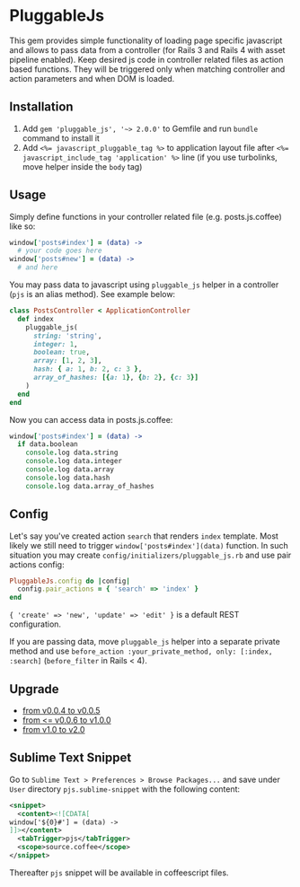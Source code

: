 # PluggableJs

This gem provides simple functionality of loading page specific javascript and allows to pass data from a controller (for Rails 3 and Rails 4 with asset pipeline enabled). Keep desired js code in controller related files as action based functions. They will be triggered only when matching controller and action parameters and when DOM is loaded.

## Installation

1. Add `gem 'pluggable_js', '~> 2.0.0'` to Gemfile and run `bundle` command to install it
2. Add `<%= javascript_pluggable_tag %>` to application layout file after `<%= javascript_include_tag 'application' %>` line (if you use turbolinks, move helper inside the `body` tag)

## Usage

Simply define functions in your controller related file (e.g. posts.js.coffee) like so:

```coffeescript
window['posts#index'] = (data) ->
  # your code goes here
window['posts#new'] = (data) ->
  # and here
```

You may pass data to javascript using `pluggable_js` helper in a controller (`pjs` is an alias method). See example below:

```ruby
class PostsController < ApplicationController
  def index
    pluggable_js(
      string: 'string',
      integer: 1,
      boolean: true,
      array: [1, 2, 3],
      hash: { a: 1, b: 2, c: 3 },
      array_of_hashes: [{a: 1}, {b: 2}, {c: 3}]
    )
  end
end
```

Now you can access data in posts.js.coffee:

```coffeescript
window['posts#index'] = (data) ->
  if data.boolean
    console.log data.string
    console.log data.integer
    console.log data.array
    console.log data.hash
    console.log data.array_of_hashes
```

## Config

Let's say you've created action `search` that renders `index` template. Most likely we still need to trigger `window['posts#index'](data)` function. In such situation you may create `config/initializers/pluggable_js.rb` and use pair actions config:

```ruby
PluggableJs.config do |config|
  config.pair_actions = { 'search' => 'index' }
end
```

`{ 'create' => 'new', 'update' => 'edit' }` is a default REST configuration.

If you are passing data, move `pluggable_js` helper into a separate private method and use `before_action :your_private_method, only: [:index, :search]` (`before_filter` in Rails < 4).

## Upgrade

* [from v0.0.4 to v0.0.5](https://github.com/peresleguine/pluggable_js/wiki/Upgrade-from-v0.0.4-to-v0.0.5)
* [from <= v0.0.6 to v1.0.0](https://github.com/peresleguine/pluggable_js/wiki/Upgrade-from-v0.0.6-or-less-to-v1.0.0)
* [from v1.0 to v2.0](https://github.com/peresleguine/pluggable_js/wiki/Upgrade-from-v1.0-to-v2.0)

## Sublime Text Snippet

Go to `Sublime Text > Preferences > Browse Packages...` and save under `User` directory `pjs.sublime-snippet` with the following content:

```xml
<snippet>
  <content><![CDATA[
window['${0}#'] = (data) ->
]]></content>
  <tabTrigger>pjs</tabTrigger>
  <scope>source.coffee</scope>
</snippet>
```

Thereafter `pjs` snippet will be available in coffeescript files.
